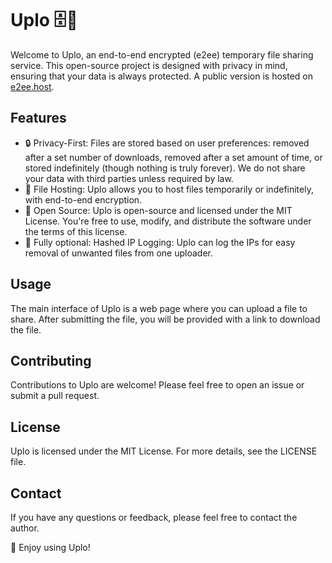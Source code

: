 # Uplo 🗄️🔗
Welcome to Uplo, an end-to-end encrypted (e2ee) temporary file sharing service. This open-source project is designed with privacy in mind, ensuring that your data is always protected. A public version is hosted on [e2ee.host](https://e2ee.host).

## Features

- 🔒 Privacy-First: Files are stored based on user preferences: removed after a set number of downloads, removed after a set amount of time, or stored indefinitely (though nothing is truly forever). We do not share your data with third parties unless required by law.
- 📂 File Hosting: Uplo allows you to host files temporarily or indefinitely, with end-to-end encryption.
- 📖 Open Source: Uplo is open-source and licensed under the MIT License. You're free to use, modify, and distribute the software under the terms of this license.
- 📝 Fully optional: Hashed IP Logging: Uplo can log the IPs for easy removal of unwanted files from one uploader.


## Usage

The main interface of Uplo is a web page where you can upload a file to share. After submitting the file, you will be provided with a link to download the file.

## Contributing

Contributions to Uplo are welcome! Please feel free to open an issue or submit a pull request.

## License

Uplo is licensed under the MIT License. For more details, see the LICENSE file.

## Contact

If you have any questions or feedback, please feel free to contact the author.

🎉 Enjoy using Uplo!
